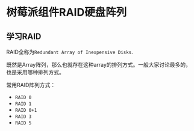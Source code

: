 # 树莓派组件RAID硬盘阵列

## 学习RAID

RAID全称为`Redundant Array of Inexpensive Disks`.

既然是Array阵列，那么也就存在这种array的排列方式。一般大家讨论最多的，也是采用哪种排列方式。

常用RAID阵列方式：
- `RAID 0`
- `RAID 1`
- `RAID 0+1`
- `RAID 3`
- `RAID 5`